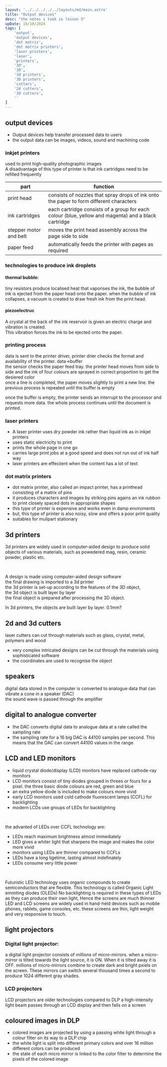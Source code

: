 ```yaml
---
layout: '../../../../../layouts/md/main.astro'
title: "Output devices"
desc: "the notes i took in lesson 5"
upDate: 16/10/2024
tags: [
    'output',
    'output devices',
    'dot matrix',
    'dot matrix printers',
    'laser printers',
    'laser',
    'printers',
    '3d',
    '3D',
    '3d printers',
    '3D printers',
    'cutters',
    '2d cutters',
    '3d cutters',
    ''
]
---
```

## output devices
- Output devices help transfer processed data to users
- the output data can be images, videos, sound and machining code

### inkjet printers
used to print high-quality photographic images<br>
A disadvantage of this type of printer is that ink cartridges need to be refilled frequently

| part | function |
| ---- | -------- |
|print head | consists of nozzles that spray drops of ink onto the paper to form different characters |
| ink cartridges | each cartridge consists of a group for each colour (blue, yellow and magenta) and a black cartridge |
| stepper motor and belt | moves the print head assembly across the page side to side |
| paper feed | automatically feeds the printer with pages as required |

### technologies to produce ink droplets
#### thermal bubble:
tiny resistors produce localised heat that vaporises the ink, the bubble of ink is ejected from the paper head onto the paper. when the bubble of ink collapses, a vacuum is created to draw fresh ink from the print head.
#### piezoelectruc
A crystal at the back of the ink reservoir is given an electric charge and vibration is created.<br>
This vibration forces the ink to be ejected onto the paper.

### printing process
data is sent to the printer driver, printer drier checks the format and availability of the printer. data->buffer<br>
the sensor checks the paper feed tray. the printer head moves from side to side and the ink of four colours are sprayed in correct proportion to get the desiered color<br>
once a line is completed, the paper moves slightly to print a new line. the previous process is repeated until the buffer is empty<br>

once the buffer is empty, the printer sends an interrupt to the processor and requests more data. the whole process continues until the document is printed.

### laser printers
- A laser printer uses dry powder ink rather than liquid ink as in inkjet printers
- uses static electricity to print
- prints the whole page in one go
- carries large print jobs at a good speed and does not run out of ink half way
- laser printers are effeciient when the content has a lot of text

### dot matrix printers
- dot matrix printer, also called an impact printer, has a printhead consisting of a matrix of pins
- it produces characters and images by striking pins agains an ink rubbon to print closely spaced dots in appropriate shapes
- this type of printer is expensive and works even in damp enviroments
- but, this type of printer is also noisy, slow and offers a poor print quality
- suitables for mulipart stationary

## 3d printers
3d printers are widely used in computer-aided design to produce solid objects of various materials, such as powedered mag, resin, ceramic powder, plastic etc.

<br>

A design is made using computer-aided design software<br>
the final drawing is imported to a 3d printer<br>
the 3d printer is set-up according to the features of the 3D object,<br>
the 3d object is built layer by layer<br>
the final object is prepared after processing the 3D object.<br>

In 3d printers, the objects are built layer by layer. 0.1mm?

## 2d and 3d cutters
laser cutters can cut through materials such as glass, crystal, metal, polymers and wood

- very complex intricated designs can be cut through the materials using sophisticated software
- the coordinates are used to recognise the object

## speakers
digital data stored in the computer is converted to analogue data that can vibrate a cone in a speaker (DAC)<br>
the sound wave is passed through the amplifier<br>
<finish this>

## digital to analogue converter
- the DAC converts digital data to analogue data at a rate called the sampling rate
- the sampling rate for a 16 big DAC is 44100 samples per second. This means that the DAC can convert 44100 values in the range
<finish this>

## LCD and LED monitors
- liquid crystal diode/display (LCD) monitors have replaced cathode-ray monitors
- LCD monitors consist of tiny diodes grouped in threes or fours for a pixel. the three basic diode colours are red, green and blue
- an extra yellow diode is included to make colours more vivid
- early LCD monitors used cold cathode fluorescent lamps (CCFL) for backlighting
- modern LCDs use groups of LEDs for backlighting

<br>

the advanted of LEDs over CCFL technology are:
- LEDs reach maximum brightness almost immediately
- LED gives a whiter light that sharpens the image and makes the color more vivid
- monitors using LEDs are thinner compared to CCFLs
- LEDs have a long ligetime, lasting almost indefinately
- LEDs consume very little power

<br>

Futuristic LED technology uses organic compounds to create semiconductors that are flexible. This technology is called Organic Light emmiting diodes (OLEDs) No backlighting is required in these types of LEDs as they can produce their own light, Hence the screens are much thinner
<br>
LED and LCD screens are widely used in hand-held devices such as mobile phones, rablets, game consoles, etc. these screens are thin, light weight and very responsive to touch.

## light projectors
### Digital light projector:
a digital light projector consists of millions of micro-mirrors.
when a micro-mirror is tilted towards the light source, it is ON. When it is tilted away it is OFF. millions of micro-mirrors combine to create dark and bright pxiels on the screen.
These mirrors can switch several thousand times a second to produce 1024 different gray shades.

### LCD projectors
LCD projectors are older technologies compared to DLP
a high-intensity light beam passes through an LCD display and then falls on a screen

## coloured images in DLP
- colored images are projected by using a passing white light through a colour filter on its way to a DLP chip
- the white light is split into different primary colors and over 16 million different colors can be produced
- the state of each micro mirror is linked to the color filter to determine the pixels of the colored image